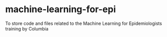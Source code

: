 # machine-learning-for-epi
To store code and files related to the Machine Learning for Epidemiologists training by Columbia
